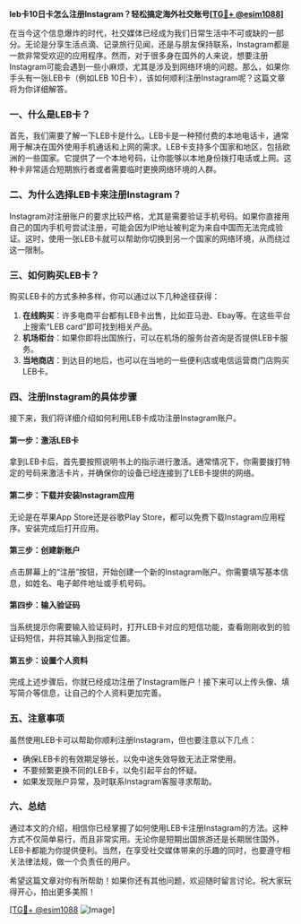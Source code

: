 **leb卡10日卡怎么注册Instagram？轻松搞定海外社交账号[[TG💪+ @esim1088](https://t.me/s/esim1088)]**

在当今这个信息爆炸的时代，社交媒体已经成为我们日常生活中不可或缺的一部分。无论是分享生活点滴、记录旅行见闻，还是与朋友保持联系，Instagram都是一款非常受欢迎的应用程序。然而，对于很多身在国外的人来说，想要注册Instagram可能会遇到一些小麻烦，尤其是涉及到网络环境的问题。那么，如果你手头有一张LEB卡（例如LEB 10日卡），该如何顺利注册Instagram呢？这篇文章将为你详细解答。

### 一、什么是LEB卡？

首先，我们需要了解一下LEB卡是什么。LEB卡是一种预付费的本地电话卡，通常用于解决在国外使用手机通话和上网的需求。LEB卡支持多个国家和地区，包括欧洲的一些国家。它提供了一个本地号码，让你能够以本地身份拨打电话或上网。这种卡非常适合短期旅行者或者需要临时更换网络环境的人群。

### 二、为什么选择LEB卡来注册Instagram？

Instagram对注册账户的要求比较严格，尤其是需要验证手机号码。如果你直接用自己的国内手机号尝试注册，可能会因为IP地址被判定为来自中国而无法完成验证。这时，使用一张LEB卡就可以帮助你切换到另一个国家的网络环境，从而绕过这一限制。

### 三、如何购买LEB卡？

购买LEB卡的方式多种多样，你可以通过以下几种途径获得：

1. **在线购买**：许多电商平台都有LEB卡出售，比如亚马逊、Ebay等。在这些平台上搜索“LEB card”即可找到相关产品。
2. **机场柜台**：如果你即将出国旅行，可以在机场的服务台咨询是否提供LEB卡服务。
3. **当地商店**：到达目的地后，也可以在当地的一些便利店或电信运营商门店购买LEB卡。

### 四、注册Instagram的具体步骤

接下来，我们将详细介绍如何利用LEB卡成功注册Instagram账户。

#### 第一步：激活LEB卡

拿到LEB卡后，首先要按照说明书上的指示进行激活。通常情况下，你需要拨打特定的号码来激活卡片，并确保你的设备已经连接到了LEB卡提供的网络。

#### 第二步：下载并安装Instagram应用

无论是在苹果App Store还是谷歌Play Store，都可以免费下载Instagram应用程序。安装完成后打开应用。

#### 第三步：创建新账户

点击屏幕上的“注册”按钮，开始创建一个新的Instagram账户。你需要填写基本信息，如姓名、电子邮件地址或手机号码。

#### 第四步：输入验证码

当系统提示你需要输入验证码时，打开LEB卡对应的短信功能，查看刚刚收到的验证码短信，并将其输入到指定位置。

#### 第五步：设置个人资料

完成上述步骤后，你就已经成功注册了Instagram账户！接下来可以上传头像、填写简介等信息，让自己的个人资料更加完善。

### 五、注意事项

虽然使用LEB卡可以帮助你顺利注册Instagram，但也要注意以下几点：

- 确保LEB卡的有效期足够长，以免中途失效导致无法正常使用。
- 不要频繁更换不同的LEB卡，以免引起平台的怀疑。
- 如果发现账户异常，及时联系Instagram客服寻求帮助。

### 六、总结

通过本文的介绍，相信你已经掌握了如何使用LEB卡注册Instagram的方法。这种方式不仅简单易行，而且非常实用。无论你是短期出国旅游还是长期居住国外，LEB卡都能为你提供便利。当然，在享受社交媒体带来的乐趣的同时，也要遵守相关法律法规，做一个负责任的用户。

希望这篇文章对你有所帮助！如果你还有其他问题，欢迎随时留言讨论。祝大家玩得开心，拍出更多美照！

[[TG💪+ @esim1088](https://t.me/s/esim1088) ![Image](https://i.postimg.cc/4NQfJmqS/Snipaste-2025-05-13-00-14-12.png)]
